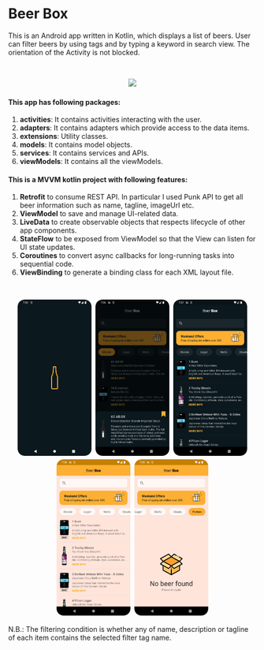 # Beer Box

This is an Android app written in Kotlin, which displays a list of beers. User can filter beers by using tags and by typing a keyword in search view. The orientation of the Activity is not blocked.

<br>

<p align="center">
  <img src="readme/screenrecord.gif" width="300">
</p>

#### This app has following packages:
1. **activities**: It contains activities interacting with the user.
2. **adapters**: It contains adapters which provide access to the data items.
3. **extensions**: Utility classes.
4. **models**: It contains model objects.
5. **services**: It contains services and APIs.
6. **viewModels**: It contains all the viewModels.

#### This is a MVVM kotlin project with following features:
1. **Retrofit** to consume REST API. In particular I used Punk API to get all beer information such as name, tagline, imageUrl etc.
2. **ViewModel** to save and manage UI-related data.
3. **LiveData** to create observable objects that respects lifecycle of other app components.
4. **StateFlow** to be exposed from ViewModel so that the View can listen for UI state updates.
5. **Coroutines** to convert async callbacks for long-running tasks into sequential code.
6. **ViewBinding** to generate a binding class for each XML layout file.

<br>

<p align="center">
  <img src="readme/screenshot1.png" width ="150" style="margin: 2px;"/>
  <img src="readme/screenshot2.png" width ="150" style="margin: 2px;"/>
  <img src="readme/screenshot3.png" width ="150" style="margin: 2px;"/>
  <img src="readme/screenshot4.png" width ="150" style="margin: 2px;"/>
  <img src="readme/screenshot5.png" width ="150" style="margin: 2px;"/>
</p>


N.B.: The filtering condition is whether any of name, description or tagline of each item contains the selected filter tag name.